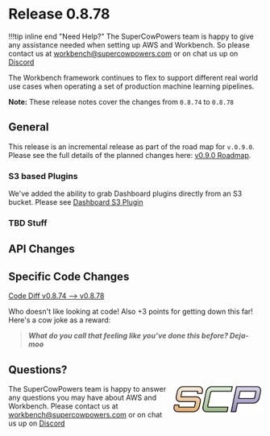 # Release 0.8.78

!!!tip inline end "Need Help?"
    The SuperCowPowers team is happy to give any assistance needed when setting up AWS and Workbench. So please contact us at [workbench@supercowpowers.com](mailto:workbench@supercowpowers.com) or on chat us up on [Discord](https://discord.gg/WHAJuz8sw8) 

The Workbench framework continues to flex to support different real world use cases when operating a set of production machine learning pipelines.

**Note:** These release notes cover the changes from `0.8.74` to `0.8.78`


## General
This release is an incremental release as part of the road map for `v.0.9.0`. Please see the full details of the planned changes here: [v0.9.0 Roadmap](../road_maps/0_9_0.md). 

### S3 based Plugins
We've added the ability to grab Dashboard plugins directly from an S3 bucket. Please see [Dashboard S3 Plugin](../admin/dashboard_s3_plugins.md)

### TBD Stuff


## API Changes


## Specific Code Changes
 
<a href="https://github.com/supercowpowers/workbench/compare/v0.8.74...v0.8.78" target="_blank">Code Diff v0.8.74 --> v0.8.78</a> 

Who doesn't like looking at code! Also +3 points for getting down this far! Here's a cow joke as a reward:

> ***What do you call that feeling like you’ve done this before?
              Deja-moo***

## Questions?
<img align="right" src="../../images/scp.png" width="180">

The SuperCowPowers team is happy to answer any questions you may have about AWS and Workbench. Please contact us at [workbench@supercowpowers.com](mailto:workbench@supercowpowers.com) or on chat us up on [Discord](https://discord.gg/WHAJuz8sw8) 


